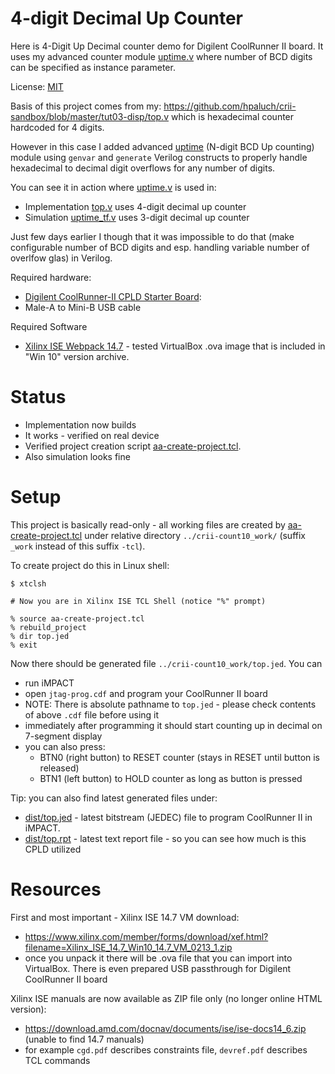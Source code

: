 # 4-digit Decimal Up Counter

Here is 4-Digit Up Decimal counter demo for Digilent CoolRunner II board. It
uses my advanced counter module [uptime.v](uptime.v) where number of BCD digits
can be specified as instance parameter.

License: [MIT](LICENSE)

Basis of this project comes from my:
https://github.com/hpaluch/crii-sandbox/blob/master/tut03-disp/top.v which is
hexadecimal counter hardcoded for 4 digits.

However in this case I added advanced [uptime](uptime.v) (N-digit BCD Up counting)
module using `genvar` and `generate` Verilog constructs to properly handle
hexadecimal to decimal digit overflows for any number of digits.

You can see it in action where [uptime.v](uptime.v) is used in:
- Implementation [top.v](top.v) uses 4-digit decimal up counter
- Simulation [uptime_tf.v](uptime_tf.v) uses 3-digit decimal up counter

Just few days earlier I though that it was impossible to do that (make
configurable number of BCD digits and esp. handling variable number of overlfow
glas) in Verilog.

Required hardware:
* [Digilent CoolRunner-II CPLD Starter Board][Digilent CoolRunner-II CPLD Starter Board]:
* Male-A to Mini-B USB cable

Required Software
* [Xilinx ISE Webpack 14.7][Xilinx ISE Webpack 14.7] - tested VirtualBox .ova image that
  is included in "Win 10" version archive.

# Status

* Implementation now builds
* It works - verified on real device
* Verified project creation script [aa-create-project.tcl](aa-create-project.tcl).
* Also simulation looks fine

# Setup

This project is basically read-only - all working files are created
by [aa-create-project.tcl](aa-create-project.tcl) under relative
directory `../crii-count10_work/` (suffix `_work` instead of this suffix `-tcl`).

To create project do this in Linux shell:
```shell
$ xtclsh

# Now you are in Xilinx ISE TCL Shell (notice "%" prompt)

% source aa-create-project.tcl
% rebuild_project
% dir top.jed
% exit
```

Now there should be generated file `../crii-count10_work/top.jed`. You can 
- run iMPACT
- open `jtag-prog.cdf` and program your CoolRunner II board
- NOTE: There is absolute pathname to `top.jed` - please check contents of above `.cdf` file
  before using it
- immediately after programming it should start counting up in decimal on 7-segment display
- you can also press:
  - BTN0 (right button) to RESET counter (stays in RESET until button is released)
  - BTN1 (left button) to HOLD counter as long as button is pressed

Tip: you can also find latest generated files under:
- [dist/top.jed](dist/top.jed) - latest bitstream (JEDEC) file to program CoolRunner II in iMPACT.
- [dist/top.rpt](dist/top.rpt) - latest text report file - so you can see how much
  is this CPLD utilized

# Resources

First and most important - Xilinx ISE 14.7 VM download:
- https://www.xilinx.com/member/forms/download/xef.html?filename=Xilinx_ISE_14.7_Win10_14.7_VM_0213_1.zip
- once you unpack it there will be .ova file that you can import into VirtualBox.
  There is even prepared USB passthrough for Digilent CoolRunner II board

Xilinx ISE manuals are now available as ZIP file only (no longer online HTML
version):
- https://download.amd.com/docnav/documents/ise/ise-docs14_6.zip (unable to
  find 14.7 manuals)
- for example `cgd.pdf` describes constraints file, `devref.pdf` describes TCL
  commands


[Digilent CoolRunner-II CPLD Starter Board]: https://store.digilentinc.com/coolrunner-ii-cpld-starter-board-limited-time/
[Xilinx ISE Webpack 14.7]: https://www.xilinx.com/support/download/index.html/content/xilinx/en/downloadNav/vivado-design-tools/archive-ise.html
